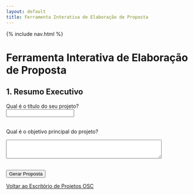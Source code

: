 ```yaml
---
layout: default
title: Ferramenta Interativa de Elaboração de Proposta
---
```


{% include nav.html %}

# Ferramenta Interativa de Elaboração de Proposta

<div id="propostaForm">
  <h2>1. Resumo Executivo</h2>
  <label for="tituloProjeto">Qual é o título do seu projeto?</label><br>
  <input type="text" id="tituloProjeto" name="tituloProjeto"><br><br>

  <label for="objetivoPrincipal">Qual é o objetivo principal do projeto?</label><br>
  <textarea id="objetivoPrincipal" name="objetivoPrincipal" rows="3" cols="50"></textarea><br><br>

  <button type="button" onclick="gerarProposta()">Gerar Proposta</button>
</div>

<div id="propostaGerada" style="display:none;">
  <h2>Proposta Gerada</h2>
  <div id="conteudoProposta"></div>
  <button onclick="imprimirProposta()">Imprimir Proposta</button>
</div>

<script>
document.addEventListener('DOMContentLoaded', function() {
  window.gerarProposta = function() {
    var proposta = document.getElementById('conteudoProposta');
    var html = '<h1>' + document.getElementById('tituloProjeto').value + '</h1>';
    html += '<p><strong>Objetivo Principal:</strong> ' + document.getElementById('objetivoPrincipal').value + '</p>';
    proposta.innerHTML = html;
    document.getElementById('propostaGerada').style.display = 'block';
  }

  window.imprimirProposta = function() {
    var conteudo = document.getElementById('conteudoProposta').innerHTML;
    var janelaImprimir = window.open('', '', 'width=800,height=600');
    janelaImprimir.document.write('<html><head><title>Proposta de Projeto</title></head><body>');
    janelaImprimir.document.write(conteudo);
    janelaImprimir.document.write('</body></html>');
    janelaImprimir.document.close();
    janelaImprimir.print();
  }
});
</script>

<a href="{{ site.baseurl }}/escritorio-projetos-osc/" class="voltar-btn">Voltar ao Escritório de Projetos OSC</a>
